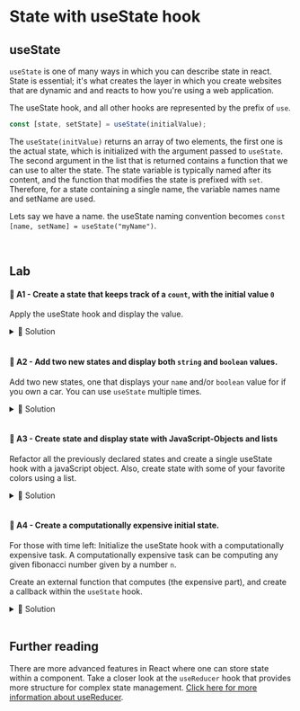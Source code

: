 # State with useState hook

## useState

`useState` is one of many ways in which you can describe state in react. State is essential; it's what creates the layer in which you create websites that are dynamic and and reacts to how you're using a web application.

The useState hook, and all other hooks are represented by the prefix of `use`.

```js
const [state, setState] = useState(initialValue);
```

The `useState(initValue)` returns an array of two elements, the first one is the actual state, which is initialized with the argument passed to `useState`. The second argument in the list that is returned contains a function that we can use to alter the state. The state variable is typically named after its content, and the function that modifies the state is prefixed with `set`.
Therefore, for a state containing a single name, the variable names name and setName are used.

Lets say we have a name. the useState naming convention becomes `const [name, setName] = useState("myName")`.

<br>

## Lab

#### 📌 A1 - Create a state that keeps track of a `count`, with the initial value `0`

Apply the useState hook and display the value.

<details><summary>🔑 Solution</summary>

```jsx
const App = () => {
    const [count, setCount] = useState(0);

    return (
        <div>
            <div>{count}</div>
        </div>
    )
}
```
</details>

<br>

#### 📌 A2 - Add two new states and display both `string` and `boolean` values.

Add two new states, one that displays your `name` and/or `boolean` value for if you own a car. You can use `useState` multiple times.

<details><summary>🔑 Solution</summary>

```jsx
const App = () => {
    const [count, setCount] = useState(0);
    const [name, setName] = useState("Joergen");
    const [hasCar, setHasCar] = useState(false);

    return (
        <div>
            <div>{count}</div>
            <div>{name}</div>
            <div>{hasCar}</div>
        </div> 
    )
}
```
</details>

<br>

#### 💎 A3 - Create state and display state with JavaScript-Objects and lists

Refactor all the previously declared states and create a single useState hook with a javaScript object. Also, create state with some of your favorite colors using a list.

<details><summary>🔑 Solution</summary>
<br>

```js
const App = () => {
    const [state, setState] = useState(
        {count: 0, name: "Joergen", hasCorona: false }
        );

    const [favColors, setFavColors] = useState(
        ["pink","blue", "red"]
        );

    const {
        count,
        name,
        hasCorona
    } = state;

    const [ pink, blue, red ] = favColors;

    return (
        <div>
            <div>{count}</div>
            <div>{name}</div>
            <div>{hasCorona}</div>
            <ul>
                <li>{pink}</li>
                <li>{blue}</li>
                <li>{red}</li>
            </ul>
        </div> 
    )
}
```
</details>

<br>

#### 💎 A4 - Create a computationally expensive initial state.

For those with time left: Initialize the useState hook with a computationally expensive task. A computationally expensive task can be computing any given fibonacci number given by a number `n`.

Create an external function that computes (the expensive part), and create a callback within the `useState` hook.


<details><summary>🔑 Solution</summary>

```js

function fibonacci(num){
    if (num <= 1) return 1;
    return fibonacci(num - 1) + fibonacci(num - 2);
}

const Fibo = ({ n }) => {
    const [fibo, setFibo] = useState(() => {
        const fiboNum = fibonacci(n);
        return fiboNum;
    })

    <div>{`Fibonacci for num = ${n}: ${fibo}`}</div>
}

const App = () => <Fibo n={5} />;
```
</details>


<br>

## Further reading

There are more advanced features in React where one can store state within a component. Take a closer look at the
`useReducer` hook that provides more structure for complex state management. [Click here for more information about useReducer](https://reactjs.org/docs/hooks-reference.html#usereducer).
